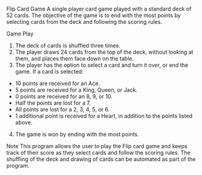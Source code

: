 Flip Card Game
A single player card game played with a standard deck of 52 cards. The objective of the game is to end with the most points by selecting cards from the deck and following the scoring rules.

Game Play
1. The deck of cards is shuffled three times.
2. The player draws 24 cards from the top of the deck, without looking at them, and places them face down on the table.
3. The player has the option to select a card and turn it over, or end the game. If a card is selected:
  - 10 points are received for an Ace.
  - 5 points are received for a King, Queen, or Jack.
  - 0 points are received for an 8, 9, or 10.
  - Half the points are lost for a 7.
  - All points are lost for a 2, 3, 4, 5, or 6.
  - 1 additional point is received for a Heart, in addition to the points listed above.
4. The game is won by ending with the most points.

Note
This program allows the user to play the Flip card game and keeps track of their score as they select cards and follow the scoring rules. The shuffling of the deck and drawing of cards can be automated as part of the program.
